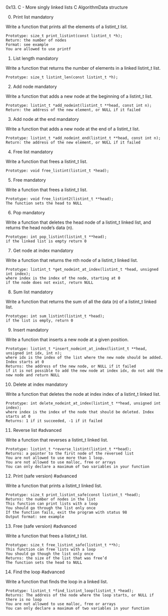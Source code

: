 0x13. C - More singly linked lists
C  AlgorithmData structure


0. Print list
mandatory

Write a function that prints all the elements of a listint_t list.

    Prototype: size_t print_listint(const listint_t *h);
    Return: the number of nodes
    Format: see example
    You are allowed to use printf

1. List length
mandatory

Write a function that returns the number of elements in a linked listint_t list.

    Prototype: size_t listint_len(const listint_t *h);


2. Add node
mandatory

Write a function that adds a new node at the beginning of a listint_t list.

    Prototype: listint_t *add_nodeint(listint_t **head, const int n);
    Return: the address of the new element, or NULL if it failed


3. Add node at the end
mandatory

Write a function that adds a new node at the end of a listint_t list.

    Prototype: listint_t *add_nodeint_end(listint_t **head, const int n);
    Return: the address of the new element, or NULL if it failed


4. Free list
mandatory

Write a function that frees a listint_t list.

    Prototype: void free_listint(listint_t *head);



5. Free
mandatory

Write a function that frees a listint_t list.

    Prototype: void free_listint2(listint_t **head);
    The function sets the head to NULL


6. Pop
mandatory

Write a function that deletes the head node of a listint_t linked list, and returns the head node’s data (n).

    Prototype: int pop_listint(listint_t **head);
    if the linked list is empty return 0


7. Get node at index
mandatory

Write a function that returns the nth node of a listint_t linked list.

    Prototype: listint_t *get_nodeint_at_index(listint_t *head, unsigned int index);
    where index is the index of the node, starting at 0
    if the node does not exist, return NULL


8. Sum list
mandatory

Write a function that returns the sum of all the data (n) of a listint_t linked list.

    Prototype: int sum_listint(listint_t *head);
    if the list is empty, return 0


9. Insert
mandatory

Write a function that inserts a new node at a given position.

    Prototype: listint_t *insert_nodeint_at_index(listint_t **head, unsigned int idx, int n);
    where idx is the index of the list where the new node should be added. Index starts at 0
    Returns: the address of the new node, or NULL if it failed
    if it is not possible to add the new node at index idx, do not add the new node and return NULL


10. Delete at index
mandatory

Write a function that deletes the node at index index of a listint_t linked list.

    Prototype: int delete_nodeint_at_index(listint_t **head, unsigned int index);
    where index is the index of the node that should be deleted. Index starts at 0
    Returns: 1 if it succeeded, -1 if it failed


11. Reverse list
#advanced

Write a function that reverses a listint_t linked list.

    Prototype: listint_t *reverse_listint(listint_t **head);
    Returns: a pointer to the first node of the reversed list
    You are not allowed to use more than 1 loop.
    You are not allowed to use malloc, free or arrays
    You can only declare a maximum of two variables in your function



12. Print (safe version)
#advanced

Write a function that prints a listint_t linked list.

    Prototype: size_t print_listint_safe(const listint_t *head);
    Returns: the number of nodes in the list
    This function can print lists with a loop
    You should go through the list only once
    If the function fails, exit the program with status 98
    Output format: see example


13. Free (safe version)
#advanced

Write a function that frees a listint_t list.

    Prototype: size_t free_listint_safe(listint_t **h);
    This function can free lists with a loop
    You should go though the list only once
    Returns: the size of the list that was free’d
    The function sets the head to NULL


14. Find the loop
#advanced

Write a function that finds the loop in a linked list.

    Prototype: listint_t *find_listint_loop(listint_t *head);
    Returns: The address of the node where the loop starts, or NULL if there is no loop
    You are not allowed to use malloc, free or arrays
    You can only declare a maximum of two variables in your function
